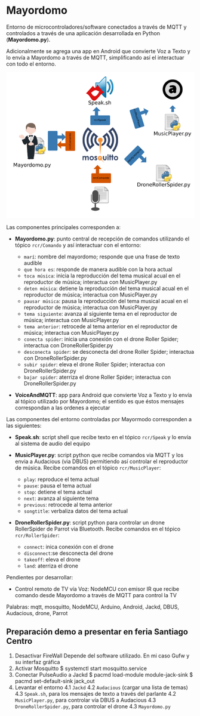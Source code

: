 # Mayordomo

Entorno de microcontroladores/software conectados a través de MQTT y controlados a través de una aplicación desarrollada en Python (**Mayordomo.py**). 

Adicionalmente se agrega una app en Android que convierte Voz a Texto y lo envía a Mayordomo a través de MQTT, simplificando así el interactuar con todo el entorno.

![](Diagrama.png)

Las componentes principales corresponden a:

- **Mayordomo.py**: punto central de recepción de comandos utilizando el tópico `rcr/Comando` y así interactuar con el entorno:
	- `marí`: nombre del mayordomo; responde que una frase de texto audible
	- `que hora es`: responde de manera audible con la hora actual
	- `toca música`: inicia la reproducción del tema musical acual en el reproductor de música; interactua con MusicPlayer.py
	- `deten música`: detiene la reproducción del tema musical acual en el reproductor de música; interactua con MusicPlayer.py
	- `pausar música`: pausa la reproducción del tema musical acual en el reproductor de música; interactua con MusicPlayer.py
	- `tema siguiente`: avanza al siguiente tema en el reproductor de música; interactua con MusicPlayer.py
	- `tema anterior`: retrocede al tema anterior en el reproductor de música; interactua con MusicPlayer.py
	- `conecta spider`: inicia una conexión con el drone Roller Spider; interactua con DroneRollerSpider.py
	- `desconecta spider`: se desconecta del drone Roller Spider; interactua con DroneRollerSpider.py
	- `subir spider`: eleva el drone Roller Spider; interactua con DroneRollerSpider.py
	- `bajar spider`: aterriza el drone Roller Spider; interactua con DroneRollerSpider.py

- **VoiceAndMQTT**: app para Android que convierte Voz a Texto y lo envía al tópico utilizado por Mayordomo; el sentido es que éstos mensajes correspondan a las ordenes a ejecutar

Las componentes del entorno controladas por Mayormodo corresponden a las siguientes:

- **Speak.sh**: script shell que recibe texto en el tópico `rcr/Speak` y lo envía al sistema de audio del equipo

- **MusicPlayer.py**: script python que recibe comandos via MQTT y los envia a Audacious (via DBUS) permitiendo así controlar el reproductor de música. Recibe comandos en el tópico `rcr/MusicPlayer`:
	-  `play`: reproduce el tema actual
	-  `pause`: pausa el tema actual
	-  `stop`: detiene el tema actual
	-  `next`: avanza al siguiente tema
	-  `previous`: retrocede al tema anterior
	-  `songtitle`: verbaliza datos del tema actual

- **DroneRollerSpider.py**: script python para controlar un drone RollerSpider de Parrot via Bluetooth. Recibe comandos en el tópico `rcr/RollerSpider`:
	- `connect`: inica conexión con el drone
	- `disconnect`:se desconecta del drone
	- `takeoff`: eleva el drone
	- `land`: aterriza el drone

Pendientes por desarrollar:
- Control remoto de TV vía Voz: NodeMCU con emisor IR que recibe comando desde Mayordomo a través de MQTT para control la TV


Palabras: mqtt, mosquitto, NodeMCU, Arduino, Android, Jackd, DBUS, Audacious, drone, Parrot


## Preparación demo a presentar en feria Santiago Centro
1. Desactivar FireWall
		Depende del software utilizado. En mi caso Gufw y su interfaz gráfica
2. Activar Mosquitto
		$ systemctl start mosquitto.service
3. Conectar PulseAudio a Jackd
		$ pacmd load-module module-jack-sink
		$ pacmd set-default-sink jack_out
4. Levantar el entorno
4.1 `Jackd`
4.2 `Audacious` (cargar una lista de temas) 
4.3 `Speak.sh`, para los mensajes de texto a través del parlante
4.2 `MusicPlayer.py`, para controlar vía DBUS a Audacious
4.3 `DroneRollerSpider.py`, para controlar el drone
4.3 `Mayordomo.py`
